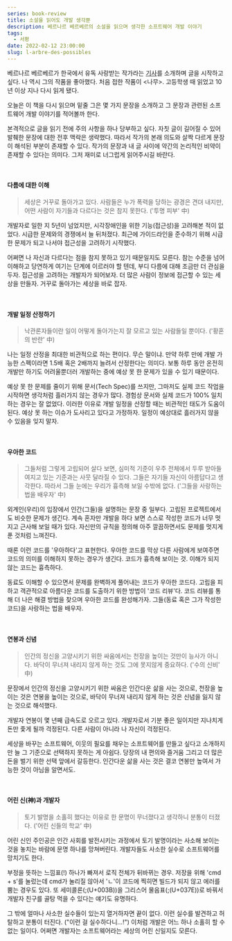 ```yaml
---
series: book-review
title: 소설을 읽어도 개발 생각뿐
description: 베르나르 베르베르의 소설을 읽으며 생각한 소프트웨어 개발 이야기
tags:
  - 서평
date: 2022-02-12 23:00:00
slug: l-arbre-des-possibles
---
```


베르나르 베르베르가 한국에서 유독 사랑받는 작가라는 [기사](https://www.yna.co.kr/view/AKR20211202146200005)를 소개하며 글을 시작하고 싶다. 나 역시 그의 작품을 좋아했다. 처음 접한 작품이 <나무>. 고등학생 때 읽었고 10년 이상 지나 다시 읽게 됐다.

오늘은 이 책을 다시 읽으며 밑줄 그은 몇 가지 문장을 소개하고 그 문장과 관련된 소프트웨어 개발 이야기를 적어볼까 한다.

본격적으로 글을 읽기 전에 주의 사항을 하나 당부하고 싶다. 자칫 글이 길어질 수 있어 발췌한 문장에 대한 전후 맥락은 생략했다. 따라서 작가의 본래 의도와 살짝 다르게 문장이 해석된 부분이 존재할 수 있다. 작가의 문장과 내 글 사이에 약간의 논리적인 비약이 존재할 수 있다는 의미다. 그저 재미로 너그럽게 읽어주시길 바란다.

<br/>

#### 다름에 대한 이해

> 세상은 거꾸로 돌아가고 있다. 사람들은 누가 폭력을 당하는 광경은 견뎌 내지만, 어떤 사람이 자기들과 다르다는 것은 참지 못한다. ('투명 피부' 中)

개발자로 일한 지 5년이 넘었지만, 시각장애인을 위한 기능(접근성)을 고려해본 적이 없었다. 시급한 문제와의 경쟁에서 늘 뒤처졌다. 최근에 가이드라인을 준수하기 위해 시급한 문제가 되고 나서야 접근성을 고려하기 시작했다.

어쩌면 나 자신과 다르다는 점을 참지 못하고 있기 때문일지도 모른다. 참는 수준을 넘어 이해하고 당연하게 여기는 단계에 이르러야 할 텐데, 부디 다름에 대해 조금만 더 관심을 두자. 접근성을 고려하는 개발자가 되어보자. 더 많은 사람이 정보에 접근할 수 있는 세상을 만들자. 거꾸로 돌아가는 세상을 바로 잡자.

<br/>

#### 개발 일정 산정하기

> 낙관론자들이란 일이 어떻게 돌아가는지 잘 모르고 있는 사람들일 뿐이다. ('황혼의 반란' 中)

나는 일정 산정을 최대한 비관적으로 하는 편이다. 무슨 말이냐. 만약 하루 만에 개발 가능한 스펙이라면 1.5배 혹은 2배까지 늘려서 산정한다는 의미다. 보통 하루 동안 온전히 개발만 하기도 어려울뿐더러 개발하는 중에 예상 못 한 문제가 있을 수 있기 때문이다.

예상 못 한 문제를 줄이기 위해 문서(Tech Spec)를 쓰지만, 그마저도 실제 코드 작업을 시작하면 생각처럼 흘러가지 않는 경우가 많다. 경험상 문서와 실제 코드가 100% 일치하는 경우는 잘 없었다. 이러한 이유로 개발 일정을 산정할 때는 비관적인 태도가 도움이 된다. 예상 못 하는 이슈가 도사리고 있다고 가정하자. 일정이 예상대로 흘러가지 않을 수 있음을 잊지 말자.

<br/>

#### 우아한 코드

> 그들처럼 그렇게 고립되어 살다 보면, 심미적 기준이 우주 전체에서 두루 받아들여지고 있는 기준과는 사뭇 달라질 수 있다. 그들은 자기들 자신이 아름답다고 생각한다. 따라서 그들 눈에는 우리가 흉측해 보일 수밖에 없다. ('그들을 사랑하는 법을 배우자' 中)

외계인(우리)의 입장에서 인간(그들)을 설명하는 문장 중 일부다. 고립된 프로젝트에서도 비슷한 문제가 생긴다. 계속 혼자만 개발을 하다 보면 스스로 작성한 코드가 너무 멋지고 근사해 보일 때가 있다. 자신만의 규칙을 정의해 아주 깔끔하면서도 문제를 멋지게 푼 것처럼 느껴진다.

때론 이런 코드를 '우아하다'고 표현한다. 우아한 코드를 막상 다른 사람에게 보여주면 코드의 의미를 이해하지 못하는 경우가 생긴다. 코드가 흉측해 보이는 것. 이해가 되지 않는 코드는 흉측하다.

동료도 이해할 수 있으면서 문제를 완벽하게 풀어내는 코드가 우아한 코드다. 고립을 피하고 객관적으로 아름다운 코드를 도출하기 위한 방법이 '코드 리뷰'다. 코드 리뷰를 통해 더 나은 해결 방법을 찾으며 우아한 코드를 완성해가자. 그들(동료 혹은 그가 작성한 코드)을 사랑하는 법을 배우자.

<br/>

#### 연봉과 신념

> 인간의 정신을 고양시키기 위한 싸움에서는 천장을 높이는 것만이 능사가 아니다. 바닥이 무너져 내리지 않게 하는 것도 그에 못지않게 중요하다. ('수의 신비' 中)

문장에서 인간의 정신을 고양시키기 위한 싸움은 인간다운 삶을 사는 것으로, 천장을 높이는 것은 연봉을 높이는 것으로, 바닥이 무너져 내리지 않게 하는 것은 신념을 잃지 않는 것으로 해석했다.

개발자 연봉이 몇 년째 급속도로 오르고 있다. 개발자로서 기분 좋은 일이지만 지나치게 돈만 좇게 될까 걱정된다. 다른 사람이 아니라 나 자신이 걱정된다.

세상을 바꾸는 소프트웨어, 이웃의 필요를 채우는 소프트웨어를 만들고 싶다고 소개하지만 늘 그 기준으로 선택하지 못하는 게 아쉽다. 당장의 내 편의와 즐거움 그리고 더 많은 돈을 벌기 위한 선택 앞에서 갈등한다. 인간다운 삶을 사는 것은 결코 연봉만 높여서 가능한 것이 아님을 알면서도.

<br/>

#### 어린 신(神)과 개발자

> 토기 발명을 소홀히 했다는 이유로 한 문명이 무너졌다고 생각하니 분통이 터졌다. ('어린 신들의 학교' 中)

어린 신인 주인공은 인간 사회를 발전시키는 과정에서 토기 발명이라는 사소해 보이는 것을 놓치는 바람에 문명 하나를 망쳐버린다. 개발자들도 사소한 실수로 소프트웨어를 망치기도 한다.

부정을 뜻하는 느낌표(!) 하나가 빠져서 로직 전체가 뒤바뀌는 경우. 저장을 위해 'cmd + s'를 눌렀는데 cmd가 눌리질 않아서 'ㄴ'이 코드에 찍히면 빌드가 되지 않고 에러를 뿜는 경우도 있다. 또 세미콜론(;(U+003B))을 그리스어 물음표(;(U+037E))로 바꿔서 개발자 친구를 골탕 먹을 수 있다는 얘기도 유명하다.

그 밖에 얼마나 사소한 실수들이 있는지 열거하자면 끝이 없다. 이런 실수를 발견하고 허탈하고 분통이 터진다. ("이런 걸 실수하다니...!") 이처럼 개발은 어느 하나 소홀히 할 수 없는 일이다. 어쩌면 개발자는 소프트웨어라는 세상의 어린 신일지도 모른다.
